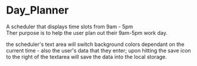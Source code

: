 # Day_Planner
A scheduler that displays time slots from 9am - 5pm  
Ther purpose is to help the user plan out their 9am-5pm work day.

the scheduler's text area will switch background colors dependant on the current time -
also the user's data that they enter; upon hitting the save icon to the right of the textarea will save the data into the local storage.

